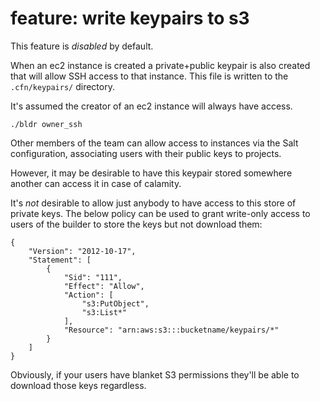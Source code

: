 # feature: write keypairs to s3

This feature is *disabled* by default.

When an ec2 instance is created a private+public keypair is also created that 
will allow SSH access to that instance. This file is written to the 
`.cfn/keypairs/` directory.

It's assumed the creator of an ec2 instance will always have access.

    ./bldr owner_ssh

Other members of the team can allow access to instances via the Salt 
configuration, associating users with their public keys to projects.

However, it may be desirable to have this keypair stored somewhere another can 
access it in case of calamity.

It's *not* desirable to allow just anybody to have access to this store of 
private keys. The below policy can be used to grant write-only access to users
of the builder to store the keys but not download them:

    {
        "Version": "2012-10-17",
        "Statement": [
            {
                "Sid": "111",
                "Effect": "Allow",
                "Action": [
                    "s3:PutObject",
                    "s3:List*"
                ],
                "Resource": "arn:aws:s3:::bucketname/keypairs/*"
            }
        ]
    }

Obviously, if your users have blanket S3 permissions they'll be able to download
those keys regardless. 
